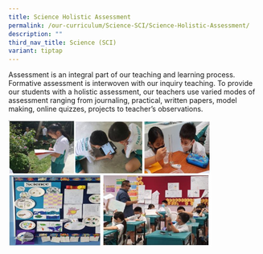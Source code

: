 ```yaml
---
title: Science Holistic Assessment
permalink: /our-curriculum/Science-SCI/Science-Holistic-Assessment/
description: ""
third_nav_title: Science (SCI)
variant: tiptap
---
```

<p>Assessment is an integral part of our teaching and learning process. Formative
assessment is interwoven with our inquiry teaching. To provide our students
with a holistic assessment, our teachers use varied modes of assessment
ranging from journaling, practical, written papers, model making, online
quizzes, projects to teacher’s observations.</p>
<div class="isomer-image-wrapper">
<img style="width: 80%;" height="auto" width="100%" alt="" src="/images/Science/Sci1.jpeg">
</div>
<p></p>
